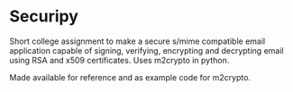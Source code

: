 # Securipy

Short college assignment to make a secure s/mime compatible email application capable of signing, verifying, encrypting and decrypting email using RSA and x509 certificates. Uses m2crypto in python.

Made available for reference and as example code for m2crypto.
